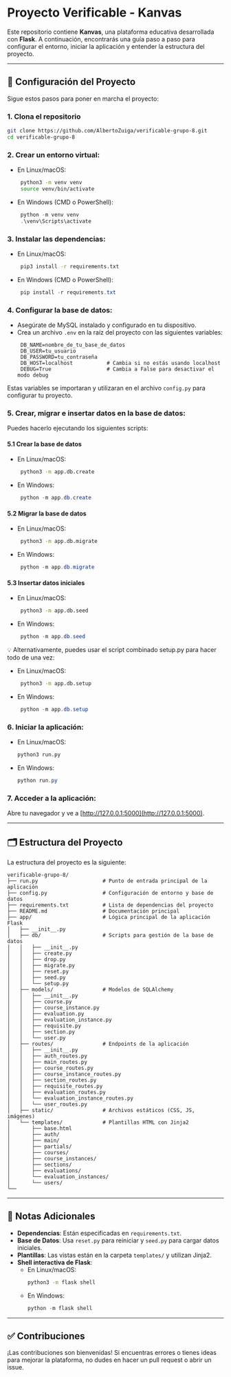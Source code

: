 # Proyecto Verificable - Kanvas

Este repositorio contiene **Kanvas**, una plataforma educativa desarrollada con **Flask**. A continuación, encontrarás una guía paso a paso para configurar el entorno, iniciar la aplicación y entender la estructura del proyecto.

---

## 🚀 Configuración del Proyecto

Sigue estos pasos para poner en marcha el proyecto:

### 1. Clona el repositorio

```bash
git clone https://github.com/AlbertoZuiga/verificable-grupo-8.git
cd verificable-grupo-8
```

### 2. **Crear un entorno virtual**:

  - En Linux/macOS:
    ```bash
     python3 -m venv venv
     source venv/bin/activate
    ```
  - En Windows (CMD o PowerShell):
    ```powershell
     python -m venv venv
     .\venv\Scripts\activate
    ```

### 3. **Instalar las dependencias**:

  - En Linux/macOS:
    ```bash
     pip3 install -r requirements.txt
    ```
  - En Windows (CMD o PowerShell):
    ```powershell
     pip install -r requirements.txt
    ```

### 4. **Configurar la base de datos**:

  - Asegúrate de MySQL instalado y configurado en tu dispositivo.
  - Crea un archivo `.env` en la raíz del proyecto con las siguientes variables:
    ```env
     DB_NAME=nombre_de_tu_base_de_datos
     DB_USER=tu_usuario
     DB_PASSWORD=tu_contraseña
     DB_HOST=localhost           # Cambia si no estás usando localhost
     DEBUG=True                  # Cambia a False para desactivar el modo debug
    ```
  Estas variables se importaran y utilizaran en el archivo `config.py` para configurar tu proyecto.

### **5. Crear, migrar e insertar datos en la base de datos**:
Puedes hacerlo ejecutando los siguientes scripts:

#### **5.1 Crear la base de datos**
  - En Linux/macOS:
    ```bash
     python3 -m app.db.create
    ```
  - En Windows:
    ```powershell
     python -m app.db.create
    ```

#### **5.2 Migrar la base de datos**
  - En Linux/macOS:
    ```bash
     python3 -m app.db.migrate
    ```
  - En Windows:
    ```powershell
     python -m app.db.migrate
    ```

#### **5.3 Insertar datos iniciales**
  - En Linux/macOS:
    ```bash
     python3 -m app.db.seed
    ```
  - En Windows:
    ```powershell
     python -m app.db.seed
    ```

💡 Alternativamente, puedes usar el script combinado setup.py para hacer todo de una vez:
  - En Linux/macOS:
    ```bash
     python3 -m app.db.setup
    ```
  - En Windows:
    ```powershell
     python -m app.db.setup
    ```


### 6. **Iniciar la aplicación**:

  - En Linux/macOS:
    ```bash
    python3 run.py
    ```
  - En Windows:
    ```powershell
    python run.py
    ```

### 7. **Acceder a la aplicación**:

Abre tu navegador y ve a [http://127.0.0.1:5000](http://127.0.0.1:5000).

---

## 🗂 Estructura del Proyecto

La estructura del proyecto es la siguiente:

```
verificable-grupo-8/
├── run.py                     # Punto de entrada principal de la aplicación
├── config.py                  # Configuración de entorno y base de datos
├── requirements.txt           # Lista de dependencias del proyecto
├── README.md                  # Documentación principal
├── app/                       # Lógica principal de la aplicación Flask
│   ├── __init__.py
│   ├── db/                    # Scripts para gestión de la base de datos
│   │   ├── __init__.py
│   │   ├── create.py
│   │   ├── drop.py
│   │   ├── migrate.py
│   │   ├── reset.py
│   │   ├── seed.py
│   │   └── setup.py
│   ├── models/                # Modelos de SQLAlchemy
│   │   ├── __init__.py
│   │   ├── course.py
│   │   ├── course_instance.py
│   │   ├── evaluation.py
│   │   ├── evaluation_instance.py
│   │   ├── requisite.py
│   │   ├── section.py
│   │   └── user.py
│   ├── routes/                # Endpoints de la aplicación
│   │   ├── __init__.py
│   │   ├── auth_routes.py
│   │   ├── main_routes.py
│   │   ├── course_routes.py
│   │   ├── course_instance_routes.py
│   │   ├── section_routes.py
│   │   ├── requisite_routes.py
│   │   ├── evaluation_routes.py
│   │   └── evaluation_instance_routes.py
│   │   └── user_routes.py
│   ├── static/                # Archivos estáticos (CSS, JS, imágenes)
│   └── templates/             # Plantillas HTML con Jinja2
│       ├── base.html
│       ├── auth/
│       ├── main/
│       ├── partials/
│       ├── courses/
│       ├── course_instances/
│       ├── sections/
│       ├── evaluations/
│       └── evaluation_instances/
│       └── users/
└── 
```

---

## 📝 Notas Adicionales
- **Dependencias**: Están especificadas en `requirements.txt`.
- **Base de Datos**: Usa `reset.py` para reiniciar y `seed.py` para cargar datos iniciales.
- **Plantillas**: Las vistas están en la carpeta `templates/` y utilizan Jinja2.
- **Shell interactiva de Flask**:
  - En Linux/macOS:
     ```bash
     python3 -m flask shell
     ```
   - En Windows:
     ```powershell
     python -m flask shell
     ```

---

## ✅ Contribuciones
¡Las contribuciones son bienvenidas! Si encuentras errores o tienes ideas para mejorar la plataforma, no dudes en hacer un pull request o abrir un issue.